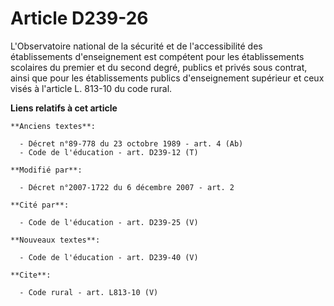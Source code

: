 # Article D239-26

L'Observatoire national de la sécurité et de l'accessibilité des établissements d'enseignement est compétent pour les
établissements scolaires du premier et du second degré, publics et privés sous contrat, ainsi que pour les établissements
publics d'enseignement supérieur et ceux visés à l'article L. 813-10 du code rural.

**Liens relatifs à cet article**

	**Anciens textes**:

	  - Décret n°89-778 du 23 octobre 1989 - art. 4 (Ab)
	  - Code de l'éducation - art. D239-12 (T)

	**Modifié par**:

	  - Décret n°2007-1722 du 6 décembre 2007 - art. 2

	**Cité par**:

	  - Code de l'éducation - art. D239-25 (V)

	**Nouveaux textes**:

	  - Code de l'éducation - art. D239-40 (V)

	**Cite**:

	  - Code rural - art. L813-10 (V)
